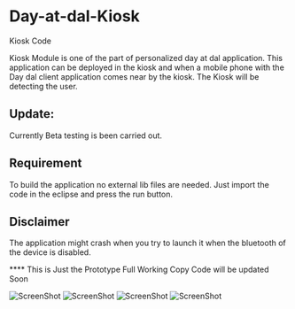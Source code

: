# Day-at-dal-Kiosk
Kiosk Code

Kiosk Module is one of the part of personalized day at dal application. This application can be deployed in the kiosk and when a mobile phone with the Day dal client application comes near by the kiosk. The Kiosk will be detecting the user.


<h2>Update:</h2>
Currently Beta testing is been carried out.

<h2>Requirement</h2>

To build the application no external lib files are needed. Just import the code in the eclipse and press the run button.

<h2>Disclaimer</h2>

The application might crash when you try to launch it when the bluetooth of the device is disabled.



**** This is Just the Prototype Full Working Copy Code will be updated Soon

![ScreenShot](https://github.com/spkdroid/Day-at-dal-Kiosk/blob/master/screenshot/1.png)
![ScreenShot](https://github.com/spkdroid/Day-at-dal-Kiosk/blob/master/screenshot/2.png)
![ScreenShot](https://github.com/spkdroid/Day-at-dal-Kiosk/blob/master/screenshot/3.png)
![ScreenShot](https://github.com/spkdroid/Day-at-dal-Kiosk/blob/master/screenshot/4.png)
